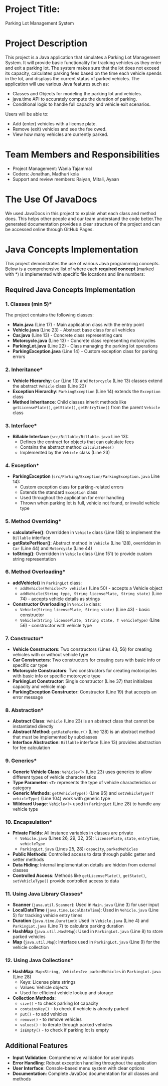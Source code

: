 # Project Title:

Parking Lot Management System


# Project Description

This project is a Java application that simulates a Parking Lot Management System. It will provide basic functionality for tracking vehicles as they enter and exit a parking lot. The system makes sure that the lot does not exceed its capacity, calculates parking fees based on the time each vehicle spends in the lot, and displays the current status of parked vehicles.
The application will use various Java features such as:
- Classes and Objects for modeling the parking lot and vehicles.
- java.time API to accurately compute the duration of parking.
- Conditional logic to handle full capacity and vehicle exit scenarios.

Users will be able to:
- Add (enter) vehicles with a license plate.
- Remove (exit) vehicles and see the fee owed.
- View how many vehicles are currently parked.


# Team Members and Responsibilities

- Project Management:  Wania Tajammal 
- Coders: Jonathan, Madhuri kola
- Support and review members: Raiyan, Mitali, Ayaan

# The Use Of JavaDocs

We used JavaDocs in this project to explain what each class and method does. This helps other people and our team understand the code better.The generated documentation provides a clear structure of the project and can be accessed online through GitHub Pages.

# Java Concepts Implementation

This project demonstrates the use of various Java programming concepts. Below is a comprehensive list of where each **required concept** (marked with *) is implemented with specific file locations and line numbers:

## Required Java Concepts Implementation

### 1. Classes (min 5)*
The project contains the following classes:
- **Main.java** (Line 17) - Main application class with the entry point
- **Vehicle.java** (Line 23) - Abstract base class for all vehicles
- **Car.java** (Line 13) - Concrete class representing cars
- **Motorcycle.java** (Line 13) - Concrete class representing motorcycles
- **ParkingLot.java** (Line 22) - Class managing the parking lot operations
- **ParkingException.java** (Line 14) - Custom exception class for parking errors

### 2. Inheritance*
- **Vehicle Hierarchy**: `Car` (Line 13) and `Motorcycle` (Line 13) classes extend the abstract `Vehicle` class (Line 23)
- **Exception Hierarchy**: `ParkingException` (Line 14) extends the `Exception` class
- **Method Inheritance**: Child classes inherit methods like `getLicensePlate()`, `getState()`, `getEntryTime()` from the parent `Vehicle` class

### 3. Interface*
- **Billable Interface** (`src/Billable/Billable.java` Line 13):
  - Defines the contract for objects that can calculate fees
  - Contains the abstract method `calculateFee()`
  - Implemented by the `Vehicle` class (Line 23)

### 4. Exception*
- **ParkingException** (`src/Parking/Exception/ParkingException.java` Line 14):
  - Custom exception class for parking-related errors
  - Extends the standard `Exception` class
  - Used throughout the application for error handling
  - Thrown when parking lot is full, vehicle not found, or invalid vehicle type

### 5. Method Overriding*
- **calculateFee()**: Overridden in `Vehicle` class (Line 138) to implement the `Billable` interface
- **getRatePerHour()**: Abstract method in `Vehicle` (Line 128), overridden in `Car` (Line 44) and `Motorcycle` (Line 44)
- **toString()**: Overridden in `Vehicle` class (Line 151) to provide custom string representation

### 6. Method Overloading*
- **addVehicle()** in `ParkingLot` class:
  - `addVehicle(Vehicle<?> vehicle)` (Line 50) - accepts a Vehicle object
  - `addVehicle(String type, String licensePlate, String state)` (Line 74) - accepts vehicle details as strings
- **Constructor Overloading** in `Vehicle` class:
  - `Vehicle(String licensePlate, String state)` (Line 43) - basic constructor
  - `Vehicle(String licensePlate, String state, T vehicleType)` (Line 56) - constructor with vehicle type

### 7. Constructor*
- **Vehicle Constructors**: Two constructors (Lines 43, 56) for creating vehicles with or without vehicle type
- **Car Constructors**: Two constructors for creating cars with basic info or specific car type
- **Motorcycle Constructors**: Two constructors for creating motorcycles with basic info or specific motorcycle type
- **ParkingLot Constructor**: Single constructor (Line 37) that initializes capacity and vehicle map
- **ParkingException Constructor**: Constructor (Line 19) that accepts an error message

### 8. Abstraction*
- **Abstract Class**: `Vehicle` (Line 23) is an abstract class that cannot be instantiated directly
- **Abstract Method**: `getRatePerHour()` (Line 128) is an abstract method that must be implemented by subclasses
- **Interface Abstraction**: `Billable` interface (Line 13) provides abstraction for fee calculation

### 9. Generics*
- **Generic Vehicle Class**: `Vehicle<T>` (Line 23) uses generics to allow different types of vehicle characteristics
- **Type Parameter**: `<T>` represents the type of vehicle characteristics or category
- **Generic Methods**: `getVehicleType()` (Line 95) and `setVehicleType(T vehicleType)` (Line 104) work with generic type
- **Wildcard Usage**: `Vehicle<?>` used in `ParkingLot` (Line 28) to handle any vehicle type

### 10. Encapsulation*
- **Private Fields**: All instance variables in classes are private
  - `Vehicle.java` (Lines 26, 29, 32, 35): `licensePlate`, `state`, `entryTime`, `vehicleType`
  - `ParkingLot.java` (Lines 25, 28): `capacity`, `parkedVehicles`
- **Public Methods**: Controlled access to data through public getter and setter methods
- **Data Hiding**: Internal implementation details are hidden from external classes
- **Controlled Access**: Methods like `getLicensePlate()`, `getState()`, `setVehicleType()` provide controlled access to data

### 11. Using Java Library Classes*
- **Scanner** (`java.util.Scanner`): Used in `Main.java` (Line 3) for user input
- **LocalDateTime** (`java.time.LocalDateTime`): Used in `Vehicle.java` (Line 5) for tracking vehicle entry times
- **Duration** (`java.time.Duration`): Used in `Vehicle.java` (Line 4) and `ParkingLot.java` (Line 7) to calculate parking duration
- **HashMap** (`java.util.HashMap`): Used in `ParkingLot.java` (Line 8) to store parked vehicles
- **Map** (`java.util.Map`): Interface used in `ParkingLot.java` (Line 9) for the vehicle collection

### 12. Using Java Collections*
- **HashMap**: `Map<String, Vehicle<?>> parkedVehicles` in `ParkingLot.java` (Line 28)
  - Keys: License plate strings
  - Values: Vehicle objects
  - Used for efficient vehicle lookup and storage
- **Collection Methods**: 
  - `size()` - to check parking lot capacity
  - `containsKey()` - to check if vehicle is already parked
  - `put()` - to add vehicles
  - `remove()` - to remove vehicles
  - `values()` - to iterate through parked vehicles
  - `isEmpty()` - to check if parking lot is empty

## Additional Features

- **Input Validation**: Comprehensive validation for user inputs
- **Error Handling**: Robust exception handling throughout the application
- **User Interface**: Console-based menu system with clear options
- **Documentation**: Complete JavaDoc documentation for all classes and methods
